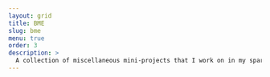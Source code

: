 ```yaml
---
layout: grid
title: BME
slug: bme
menu: true
order: 3
description: >
  A collection of miscellaneous mini-projects that I work on in my spare time.
---
```

